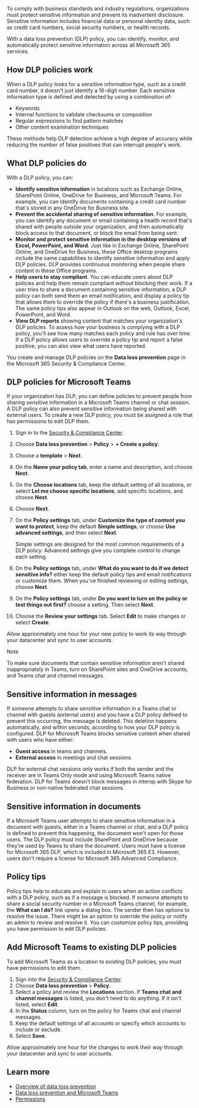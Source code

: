 To comply with business standards and industry regulations, organizations must protect sensitive information and prevent its inadvertent disclosure. Sensitive information includes financial data or personal identity data, such as credit card numbers, social security numbers, or health records.

With a data loss prevention (DLP) policy, you can identify, monitor, and automatically protect sensitive information across all Microsoft 365 services.

## How DLP policies work

When a DLP policy looks for a sensitive information type, such as a credit card number, it doesn't just identify a 16-digit number. Each sensitive information type is defined and detected by using a combination of:

- Keywords
- Internal functions to validate checksums or composition
- Regular expressions to find pattern matches
- Other content examination techniques

These methods help DLP detection achieve a high degree of accuracy while reducing the number of false positives that can interrupt people's work.

## What DLP policies do

With a DLP policy, you can:

- **Identify sensitive information** in locations such as Exchange Online, SharePoint Online, OneDrive for Business, and Microsoft Teams. For example, you can identify documents containing a credit card number that's stored in any OneDrive for Business site.
- **Prevent the accidental sharing of sensitive information**. For example, you can identify any document or email containing a health record that's shared with people outside your organization, and then automatically block access to that document, or block the email from being sent.
- **Monitor and protect sensitive information in the desktop versions of Excel, PowerPoint, and Word**. Just like in Exchange Online, SharePoint Online, and OneDrive for Business, these Office desktop programs include the same capabilities to identify sensitive information and apply DLP policies. DLP provides continuous monitoring when people share content in these Office programs.
- **Help users to stay compliant**. You can educate users about DLP policies and help them remain compliant without blocking their work. If a user tries to share a document containing sensitive information, a DLP policy can both send them an email notification, and display a policy tip that allows them to override the policy if there's a business justification. The same policy tips also appear in Outlook on the web, Outlook, Excel, PowerPoint, and Word.
- **View DLP reports** showing content that matches your organization's DLP policies. To assess how your business is complying with a DLP policy, you'll see how many matches each policy and rule has over time. If a DLP policy allows users to override a policy tip and report a false positive, you can also view what users have reported.

You create and manage DLP policies on the **Data loss prevention** page in the Microsoft 365 Security & Compliance Center.

## DLP policies for Microsoft Teams

If your organization has DLP, you can define policies to prevent people from sharing sensitive information in a Microsoft Teams channel or chat session. A DLP policy can also prevent sensitive information being shared with external users. To create a new DLP policy, you must be assigned a role that has permissions to edit DLP them.

1. Sign in to the [Security & Compliance Center](https://protection.office.com).
1. Choose **Data loss prevention** > **Policy** > **+ Create a policy**.
1. Choose a **template** > **Next**.
1. On the **Name your policy tab**, enter a name and description, and choose **Next**.
1. On the **Choose locations** tab, keep the default setting of all locations, or select **Let me choose specific locations**, add specific locations, and choose **Next**.
1. Choose **Next**.
1. On the **Policy settings** tab, under **Customize the type of content you want to protect**, keep the default **Simple settings**, or choose **Use advanced settings**, and then select **Next**.

   Simple settings are designed for the most common requirements of a DLP policy. Advanced settings give you complete control to change each setting.

1. On the **Policy settings** tab, under **What do you want to do if we detect sensitive info?** either keep the default policy tips and email notifications or customize them. When you've finished reviewing or editing settings, choose **Next**.
1. On the **Policy settings** tab, under **Do you want to turn on the policy or test things out first?** choose a setting. Then select **Next**.
1. Choose the **Review your settings** tab. Select **Edit** to make changes or select **Create**.

Allow approximately one hour for your new policy to work its way through your datacenter and sync to user accounts.

> [!NOTE]
> To make sure documents that contain sensitive information aren't shared inappropriately in Teams, turn on SharePoint sites and OneDrive accounts, and Teams chat and channel messages.

## Sensitive information in messages

If someone attempts to share sensitive information in a Teams chat or channel with guests (external users) and you have a DLP policy defined to prevent this occurring, the message is deleted. This deletion happens automatically, and within seconds, according to how your DLP policy is configured.
DLP for Microsoft Teams blocks sensitive content when shared with users who have either:

- **Guest access** in teams and channels.
- **External access** in meetings and chat sessions.

DLP for external chat sessions only works if both the sender and the receiver are in Teams Only mode and using Microsoft Teams native federation. DLP for Teams doesn't block messages in interop with Skype for Business or non-native federated chat sessions.

## Sensitive information in documents

If a Microsoft Teams user attempts to share sensitive information in a document with guests, either in a Teams channel or chat, and a DLP policy is defined to prevent this happening, the document won't open for those users. The DLP policy must include SharePoint and OneDrive because they're used by Teams to share the document.
Users must have a license for Microsoft 365 DLP, which is included in Microsoft 365 E3. However, users don't require a license for Microsoft 365 Advanced Compliance.

## Policy tips

Policy tips help to educate and explain to users when an action conflicts with a DLP policy, such as if a message is blocked. If someone attempts to share a social security number in a Microsoft Teams channel, for example, the **What can I do?** link opens a dialog box. The sender then has options to resolve the issue. There might be an option to override the policy or notify an admin to review and resolve it. You can customize policy tips, providing you have permission to edit DLP policies.

## Add Microsoft Teams to existing DLP policies

To add Microsoft Teams as a location to existing DLP policies, you must have permissions to edit them.

1. Sign into the [Security & Compliance Center](https://protection.office.com).
1. Choose **Data loss prevention** > **Policy**.
1. Select a policy and review the **Locations** section. If **Teams chat and channel messages** is listed, you don't need to do anything. If it isn't listed, select **Edit**.
1. In the **Status** column, turn on the policy for Teams chat and channel messages.
1. Keep the default settings of all accounts or specify which accounts to include or exclude.
1. Select **Save**.

Allow approximately one hour for the changes to work their way through your datacenter and sync to user accounts.

## Learn more

- [Overview of data loss prevention](https://docs.microsoft.com/microsoft-365/compliance/data-loss-prevention-policies)
- [Data loss prevention and Microsoft Teams](https://docs.microsoft.com/microsoft-365/compliance/dlp-microsoft-teams)
- [Permissions](https://docs.microsoft.com/microsoft-365/compliance/data-loss-prevention-policies)
